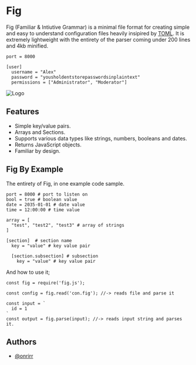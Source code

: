 
# Fig

Fig (Familiar & Intiutive Grammar) is a minimal file format for creating simple and easy to understand configuration files heavily insipired by [TOML](https://toml.io/en/). It is extremely lightweight with the entirety of the parser coming under 200 lines and 4kb minified.

```
port = 8000

[user]
  username = "Alex"
  password = "yousholdentstorepasswordsinplaintext"
  permissions = ["Administrator", "Moderator"]
```

![Logo](https://media.discordapp.net/attachments/1054418917059211325/1103739688147243118/test.png)


## Features

- Simple key/value pairs.
- Arrays and Sections.
- Supports various data types like strings, numbers, booleans and dates.
- Returns JavaScript objects.
- Familiar by design.


## Fig By Example

The entirety of Fig, in one example code sample.
```
port = 8000 # port to listen on
bool = true # boolean value
date = 2035-01-01 # date value
time = 12:00:00 # time value

array = [
  "test", "test2", "test3" # array of strings
]

[section]  # section name
  key = "value" # key value pair

  [section.subsection] # subsection
    key = "value" # key value pair
```

And how to use it;
```
const fig = require('fig.js');

const config = fig.read('con.fig'); //-> reads file and parse it

const input = `
  id = 1
`
const output = fig.parse(input); //-> reads input string and parses it.
```
## Authors

- [@onrirr](https://www.github.com/onrirr)
